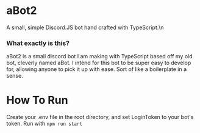 # aBot2
A small, simple Discord.JS bot hand crafted with TypeScript.\n

### What exactly is this?
aBot2 is a small discord bot I am making with TypeScript based off my old bot, cleverly named aBot. I intend for this bot to be super easy to develop for, allowing anyone to pick it up with ease. Sort of like a boilerplate in a sense.

# How To Run
Create your .env file in the root directory, and set LoginToken to your bot's token.
Run with ``npm run start``
